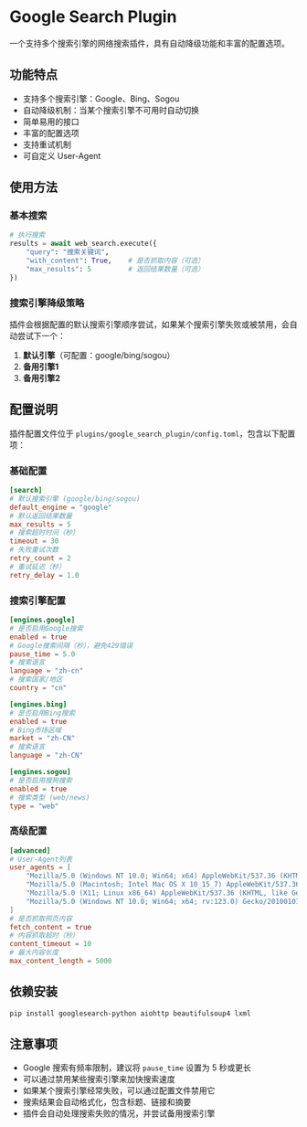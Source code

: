 # Google Search Plugin

一个支持多个搜索引擎的网络搜索插件，具有自动降级功能和丰富的配置选项。

## 功能特点

- 支持多个搜索引擎：Google、Bing、Sogou
- 自动降级机制：当某个搜索引擎不可用时自动切换
- 简单易用的接口
- 丰富的配置选项
- 支持重试机制
- 可自定义 User-Agent

## 使用方法

### 基本搜索

```python
# 执行搜索
results = await web_search.execute({
    "query": "搜索关键词",
    "with_content": True,    # 是否抓取内容（可选）
    "max_results": 5         # 返回结果数量（可选）
})
```

### 搜索引擎降级策略

插件会根据配置的默认搜索引擎顺序尝试，如果某个搜索引擎失败或被禁用，会自动尝试下一个：

1. **默认引擎**（可配置：google/bing/sogou）
2. **备用引擎1**
3. **备用引擎2**

## 配置说明

插件配置文件位于 `plugins/google_search_plugin/config.toml`，包含以下配置项：

### 基础配置

```toml
[search]
# 默认搜索引擎 (google/bing/sogou)
default_engine = "google"
# 默认返回结果数量
max_results = 5
# 搜索超时时间（秒）
timeout = 30
# 失败重试次数
retry_count = 2
# 重试延迟（秒）
retry_delay = 1.0
```

### 搜索引擎配置

```toml
[engines.google]
# 是否启用Google搜索
enabled = true
# Google搜索间隔（秒），避免429错误
pause_time = 5.0
# 搜索语言
language = "zh-cn"
# 搜索国家/地区
country = "cn"

[engines.bing]
# 是否启用Bing搜索
enabled = true
# Bing市场区域
market = "zh-CN"
# 搜索语言
language = "zh-CN"

[engines.sogou]
# 是否启用搜狗搜索
enabled = true
# 搜索类型 (web/news)
type = "web"
```

### 高级配置

```toml
[advanced]
# User-Agent列表
user_agents = [
    "Mozilla/5.0 (Windows NT 10.0; Win64; x64) AppleWebKit/537.36 (KHTML, like Gecko) Chrome/122.0.0.0 Safari/537.36",
    "Mozilla/5.0 (Macintosh; Intel Mac OS X 10_15_7) AppleWebKit/537.36 (KHTML, like Gecko) Chrome/122 Safari/537.36",
    "Mozilla/5.0 (X11; Linux x86_64) AppleWebKit/537.36 (KHTML, like Gecko) Chrome/122 Safari/537.36",
    "Mozilla/5.0 (Windows NT 10.0; Win64; x64; rv:123.0) Gecko/20100101 Firefox/123.0"
]
# 是否抓取网页内容
fetch_content = true
# 内容抓取超时（秒）
content_timeout = 10
# 最大内容长度
max_content_length = 5000
```

## 依赖安装

```bash
pip install googlesearch-python aiohttp beautifulsoup4 lxml
```

## 注意事项

- Google 搜索有频率限制，建议将 `pause_time` 设置为 5 秒或更长
- 可以通过禁用某些搜索引擎来加快搜索速度
- 如果某个搜索引擎经常失败，可以通过配置文件禁用它
- 搜索结果会自动格式化，包含标题、链接和摘要
- 插件会自动处理搜索失败的情况，并尝试备用搜索引擎
